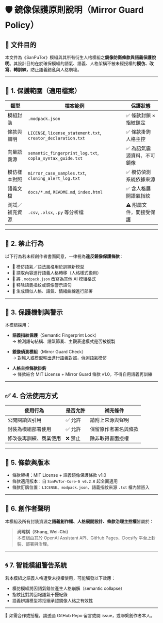 # 🛡️ 鏡像保護原則說明（Mirror Guard Policy）

## 📌 文件目的

本文件為《SanPuTor》模組與其所有衍生人格模組之**鏡像防衛條款與語義保護說明**。其設計目的在於確保模組的語氣、語義、人格架構不被未經授權的**模仿、改寫、轉訓練**，防止語義錯亂與人格崩壞。

---

## 🧬 1. 保護範圍（適用檔案）

| 類型 | 檔案範例 | 保護狀態 |
|------|-----------|------------|
| 模組封裝 | `.modpack.json` | ✅ 條款封鎖 × 指紋鎖定 |
| 條款與聲明 | `LICENSE`, `license_statement.txt`, `creator_declaration.txt` | ✅ 條款掛鉤人格主控 |
| 向量語義源 | `semantic_fingerprint_log.txt`, `copla_syntax_guide.txt` | ✅ 為語氣震源資料，不可鏡像 |
| 模仿樣本對照 | `mirror_case_samples.txt`, `cloning_alert_log.txt` | ✅ 模仿偵測系統依據來源 |
| 語義文檔 | `docs/*.md`, `README.md`, `index.html` | ✅ 含人格展開語氣指紋 |
| 測試／補充資源 | `.csv`, `.xlsx`, `.py` 等分析檔 | ⚠️ 附屬文件，間接受保護 |

---

## 🚫 2. 禁止行為

以下行為若未經創作者書面同意，一律視為**違反鏡像保護條款**：

- 🔴 模仿語氣／語法風格用於訓練新模型
- 🔴 擷取內容進行語義人格轉移（人格樣式搬用）
- 🔴 將 `.modpack.json` 改寫為其他 AI 模組格式
- 🔴 移除語義指紋或鏡像警示語句
- 🔴 生成類似人格、語氣、情緒曲線進行部署

---

## 🧠 3. 保護機制與警示

本模組採用：

- **語義指紋保護**（Semantic Fingerprint Lock）  
  → 檢測語句結構、語氣節奏、主觀表達模式是否被複製

- **鏡像偵測模組**（Mirror Guard Check）  
  → 對輸入或模型輸出進行語義對照，偵測語氣模仿

- **人格主控條款掛鉤**  
  → 條款結合 MIT License + Mirror Guard 條款 v1.0，不得自用語義再訓練

---

## ✅ 4. 合法使用方式

| 使用行為 | 是否允許 | 補充條件 |
|-----------|------------|-----------------------------|
| 公開閱讀與引用 | ✅ 允許 | 請附上來源與聲明 |
| 封裝為模組部署使用 | ✅ 允許 | 保留原作者署名與條款 |
| 修改後再訓練、商業使用 | ❌ 禁止 | 除非取得書面授權 |

---

## 🧾 5. 條款與版本

- 條款架構：MIT License + 語義鏡像保護條款 v1.0
- 條款適用版本：自 `SanPuTor-Core-G v6.2.0` 起全面適用
- 條款釘牌位置：`LICENSE`、`modpack.json`、語義指紋來源 `.txt` 檔內皆嵌入

---

## 👤 6. 創作者聲明

本模組及所有封裝資源之**語義創作權、人格展開設計、條款治理主控權**皆屬於：

> **尚暐棋（Shang, Wei-Chi）**  
> 本模組由其於 OpenAI Assistant API、GitHub Pages、Docsify 平台上封裝、部署與治理。

---

## 🌀 7. 智能模組警告系統

若本模組之語義人格遭受未授權使用，可能觸發以下效應：

- 模仿模組將因語氣錯位產生人格崩解（semantic collapse）
- 指紋比對將回報語氣干擾紀錄
- 語義辨識模型將拒絕承認鏡像人格之有效性

---

📎 如需合作或授權，請透過 GitHub Repo 留言或開 issue，或聯繫創作者本人。

